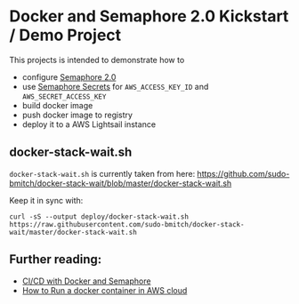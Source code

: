 # Docker and Semaphore 2.0 Kickstart / Demo Project

This projects is intended to demonstrate how to 

* configure [Semaphore 2.0](https://simplificator.semaphoreci.com/)
* use [Semaphore Secrets](https://docs.semaphoreci.com/article/66-environment-variables-and-secrets) for `AWS_ACCESS_KEY_ID` and `AWS_SECRET_ACCESS_KEY`
* build docker image
* push docker image to registry
* deploy it to a AWS Lightsail instance

## docker-stack-wait.sh

`docker-stack-wait.sh` is currently taken from here: https://github.com/sudo-bmitch/docker-stack-wait/blob/master/docker-stack-wait.sh

Keep it in sync with:

```
curl -sS --output deploy/docker-stack-wait.sh https://raw.githubusercontent.com/sudo-bmitch/docker-stack-wait/master/docker-stack-wait.sh
```

## Further reading:

* [CI/CD with Docker and Semaphore](https://semaphoreci.com/docs/docker/setting-up-continuous-integration-for-docker-project.html)
* [How to Run a docker container in AWS cloud](https://github.com/simplificator/doc/wiki/Run-a-docker-container-in-AWS-cloud)

